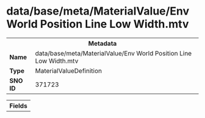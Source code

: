 <h1>data/base/meta/MaterialValue/Env World Position Line Low Width.mtv</h1><table><tr><th colspan="100%">Metadata</th></tr><tr><td><b>Name</b></td><td>data/base/meta/MaterialValue/Env World Position Line Low Width.mtv</td></tr><tr><td><b>Type</b></td><td>MaterialValueDefinition</td></tr><tr><td><b>SNO ID</b></td><td>371723</td></tr></table>

<table><tr><th colspan="100%">Fields</th></tr></table>

